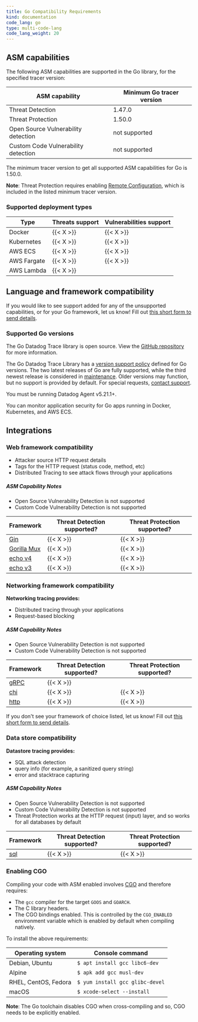 ```yaml
---
title: Go Compatibility Requirements 
kind: documentation
code_lang: go
type: multi-code-lang
code_lang_weight: 20
---
```


## ASM capabilities

The following ASM capabilities are supported in the Go library, for the specified tracer version:

| ASM capability                   | Minimum Go tracer version |
| -------------------------------- | ----------------------------|
| Threat Detection| 1.47.0  |
| Threat Protection |  1.50.0   |
| Open Source Vulnerability detection | not supported |
| Custom Code Vulnerability detection | not supported |

The minimum tracer version to get all supported ASM capabilities for Go is 1.50.0.

**Note**: Threat Protection requires enabling [Remote Configuration][1], which is included in the listed minimum tracer version.  

### Supported deployment types
|Type           | Threats support   |  Vulnerabilities support  |
| ---           |   ---             |           ----            |
| Docker        | {{< X >}}         | {{< X >}}                 |
| Kubernetes    | {{< X >}}         | {{< X >}}                 | 
| AWS ECS       | {{< X >}}         | {{< X >}}                 |
| AWS Fargate   | {{< X >}}         | {{< X >}}                 |
| AWS Lambda    | {{< X >}}         |                           |  

## Language and framework compatibility
<div class="alert alert-info">If you would like to see support added for any of the unsupported capabilities, or for your Go framework, let us know! Fill out <a href="https://forms.gle/gHrxGQMEnAobukfn7">this short form to send details</a>.</div>

### Supported Go versions

The Go Datadog Trace library is open source. View the [GitHub repository][2] for more information.

The Go Datadog Trace Library has a [version support policy][3] defined for Go versions. The two latest releases of Go are fully supported, while the third newest release is considered in [maintenance][4]. Older versions may function, but no support is provided by default. For special requests, [contact support][5]. 

You must be running Datadog Agent v5.21.1+.

You can monitor application security for Go apps running in Docker, Kubernetes, and AWS ECS.

 

## Integrations


### Web framework compatibility

- Attacker source HTTP request details
- Tags for the HTTP request (status code, method, etc)
- Distributed Tracing to see attack flows through your applications

##### ASM Capability Notes
- Open Source Vulnerability Detection is not supported
- Custom Code Vulnerability Detection is not supported


| Framework         | Threat Detection supported?    | Threat Protection supported?                                              |
|-------------------|-----------------|--------------------------------------------------------------------------|
| [Gin][6]          | {{< X >}} | {{< X >}}               |
| [Gorilla Mux][8] | {{< X >}} | {{< X >}}        |
| [echo v4][9]     | {{< X >}}  | {{< X >}}    |
| [echo v3][10]     | {{< X >}} | {{< X >}}             |

### Networking framework compatibility

**Networking tracing provides:**

- Distributed tracing through your applications
- Request-based blocking

##### ASM Capability Notes
- Open Source Vulnerability Detection is not supported
- Custom Code Vulnerability Detection is not supported

| Framework         | Threat Detection supported?    | Threat Protection supported?                                              |
|-------------------|-----------------|--------------------------------------------------------------------------|
| [gRPC][11]          | {{< X >}} |       |
| [chi][12] | {{< X >}} | {{< X >}}        |
| [http][13]     | {{< X >}}  | {{< X >}}    |

<div class="alert alert-info">If you don't see your framework of choice listed, let us know! Fill out <a href="https://forms.gle/gHrxGQMEnAobukfn7">this short form to send details</a>.</div>

### Data store compatibility

**Datastore tracing provides:**

- SQL attack detection
- query info (for example, a sanitized query string)
- error and stacktrace capturing

##### ASM Capability Notes
- Open Source Vulnerability Detection is not supported
- Custom Code Vulnerability Detection is not supported
- Threat Protection works at the HTTP request (input) layer, and so works for all databases by default

| Framework         | Threat Detection supported?    | Threat Protection supported?                                              |
|-------------------|-----------------|--------------------------------------------------------------------------|
| [sql][14]          | {{< X >}} |   {{< X >}}    |



### Enabling CGO

Compiling your code with ASM enabled involves [CGO][15] and therefore requires:

- The `gcc` compiler for the target `GOOS` and `GOARCH`.
- The C library headers.
- The CGO bindings enabled. This is controlled by the `CGO_ENABLED` environment variable which is enabled by default when compiling natively.

To install the above requirements:

| Operating system     | Console command |
|----------------------|-----------------|
| Debian, Ubuntu       | `$ apt install gcc libc6-dev`   |
| Alpine               | `$ apk add gcc musl-dev`        |
| RHEL, CentOS, Fedora | `$ yum install gcc glibc-devel` |
| macOS                | `$ xcode-select --install`      |

**Note**: The Go toolchain disables CGO when cross-compiling and so, CGO needs to be explicitly enabled.


[1]: /agent/remote_config/#enabling-remote-configuration
[2]: https://github.com/DataDog/dd-trace-go
[3]: https://github.com/DataDog/dd-trace-go#support-policy
[4]: https://github.com/DataDog/dd-trace-go#support-maintenance
[5]: https://www.datadoghq.com/support/
[6]: https://pkg.go.dev/gopkg.in/DataDog/dd-trace-go.v1/contrib
[7]: https://pkg.go.dev/gopkg.in/DataDog/dd-trace-go.v1/contrib/gin-gonic/gin
[8]: http://www.gorillatoolkit.org/pkg/mux
[9]: https://pkg.go.dev/gopkg.in/DataDog/dd-trace-go.v1/contrib/labstack/echo.v4
[10]: https://pkg.go.dev/gopkg.in/DataDog/dd-trace-go.v1/contrib/labstack/echo
[11]: https://github.com/grpc/grpc-go
[12]: https://github.com/go-chi/chi
[13]: https://golang.org/pkg/net/http
[14]: https://golang.org/pkg/database/sql
[15]: https://github.com/golang/go/wiki/cgo


